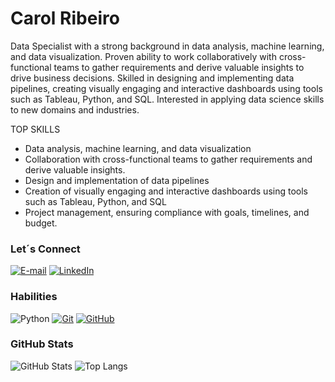 # Carol Ribeiro
Data Specialist with a strong background in data analysis, machine learning, and data visualization. 
Proven ability to work collaboratively with cross-functional teams to gather requirements and derive valuable insights to drive business decisions. 
Skilled in designing and implementing data pipelines, creating visually engaging and interactive dashboards using tools such as Tableau, Python, and SQL.
Interested in applying data science skills to new domains and industries.

TOP SKILLS
- Data analysis, machine learning, and data visualization
- Collaboration with cross-functional teams to gather requirements and derive valuable insights.
- Design and implementation of data pipelines
- Creation of visually engaging and interactive dashboards using tools such as Tableau, Python, and SQL
- Project management, ensuring compliance with goals, timelines, and budget.

### Let´s Connect
[![E-mail](https://img.shields.io/badge/-Email-000?style=for-the-badge&logo=microsoft-outlook&logoColor=E94D5F)](mailto:carolribeirodev@gmail.com)
[![LinkedIn](https://img.shields.io/badge/-LinkedIn-000?style=for-the-badge&logo=linkedin&logoColor=30A3DC)](https://www.linkedin.com/in/carolribeirome/)


### Habilities
![Python](https://img.shields.io/badge/Python-000?style=for-the-badge&logo=python)
[![Git](https://img.shields.io/badge/Git-000?style=for-the-badge&logo=git&logoColor=E94D5F)](https://git-scm.com/doc) 
[![GitHub](https://img.shields.io/badge/GitHub-000?style=for-the-badge&logo=github&logoColor=30A3DC)](https://docs.github.com/)

### GitHub Stats
![GitHub Stats](https://github-readme-stats.vercel.app/api?username=carolribeirodev&theme=transparent&bg_color=000&border_color=30A3DC&show_icons=true&icon_color=30A3DC&title_color=E94D5F&text_color=FFF)
![Top Langs](https://github-readme-stats-git-masterrstaa-rickstaa.vercel.app/api/top-langs/?username=carolribeirodev&layout=compact&bg_color=000&border_color=30A3DC&title_color=E94D5F&text_color=FFF)
